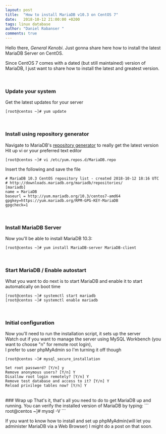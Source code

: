 ```yaml
---
layout: post
title:  "How to install MariaDB v10.3 on CentOS 7"
date:   2018-10-12 21:00:00 +0200
tags: linux database
author: "Daniel Rabanser "
comments: true
---
```

Hello there, *General Kenobi*. Just gonna share here how to install the latest MariaDB Server on CentOS.
<!--excerpt-->  
Since CentOS 7 comes with a dated (but still maintained) version of MariaDB, I just want to share how to install the latest and greatest version.

<br>

### Update your system
Get the latest updates for your server
```
[root@centos ~]# yum update
```

<br>

### Install using repository generator
Navigate to MariaDB's [repository generator](https://downloads.mariadb.org/mariadb/repositories/#mirror=nav) to really get the latest version  
Hit up vi or your preferred text editor
```
[root@centos ~]# vi /etc/yum.repos.d/MariaDB.repo
```
Insert the following and save the file
```
# MariaDB 10.3 CentOS repository list - created 2018-10-12 18:16 UTC
# http://downloads.mariadb.org/mariadb/repositories/
[mariadb]
name = MariaDB
baseurl = http://yum.mariadb.org/10.3/centos7-amd64
gpgkey=https://yum.mariadb.org/RPM-GPG-KEY-MariaDB
gpgcheck=1
```

<br>

### Install MariaDB Server
Now you'll be able to install MariaDB 10.3:
```
[root@centos ~]# yum install MariaDB-server MariaDB-client
```

<br>

### Start MariaDB / Enable autostart
What you want to do next is to start MariaDB and enable it to start automatically on boot time
```
[root@centos ~]# systemctl start mariadb
[root@centos ~]# systemctl enable mariadb
```

<br>

### Initial configuration
Now you'll need to run the installation script, it sets up the server  
Watch out if you want to manage the server using MySQL Workbench (you want to choose "n" for remote root login),  
I prefer to user phpMyAdmin so I'm turning it off though
```
[root@centos ~]# mysql_secure_installation
```
```
Set root password? [Y/n] y
Remove anonymous users? [Y/n] Y
Disallow root login remotely? [Y/n] Y
Remove test database and access to it? [Y/n] Y
Reload privilege tables now? [Y/n] Y
```

<br>
### Wrap up
That's it, that's all you need to do to get MariaDB up and running. 
You can verify the installed version of MariaDB by typing:
```
root@centos ~]# mysql -V
```

<br>

If you want to know how to install and set up phpMyAdmin(will let you administer MariaDB via a Web Browser) I might do a post on that soon.
